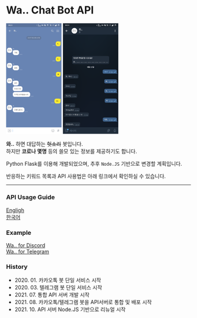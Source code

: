 ﻿# Wa.. Chat Bot API

<img src="README_IMG/Usage_KakaoTalk.png" width="30%" height="30%" alt="KakaoTalk Example"></img>
<img src="README_IMG/Usage_Telegram.png" width="30%" height="30%" alt="Telegram Example"></img>

**와..** 하면 대답하는 ~~헛소리~~ 봇입니다.<br/>
하지만 **코로나 몇명** 등의 쓸모 있는 정보를 제공하기도 합니다.

Python Flask를 이용해 개발되었으며, 추후 ```Node.JS``` 기반으로 변경할 계획입니다.

반응하는 키워드 목록과 API 사용법은 아래 링크에서 확인하실 수 있습니다.

***

### API Usage Guide

[Engligh](Guide_EN.md)<br/>
[한국어](Guide_KO.md)

### Example

[Wa.. for Discord](https://github.com/yymin1022/Wa_Bot_Discord)<br/>
[Wa.. for Telegram](https://github.com/yymin1022/Wa_Bot_Telegram)

### History

* 2020\. 01\. 카카오톡 봇 단일 서비스 시작
* 2020\. 03\. 텔레그램 봇 단일 서비스 시작
* 2021\. 07\. 통합 API 서버 개발 시작
* 2021\. 08\. 카카오톡/텔레그램 봇을 API서버로 통합 및 배포 시작
* 2021\. 10\. API 서버 Node.JS 기반으로 리뉴얼 시작